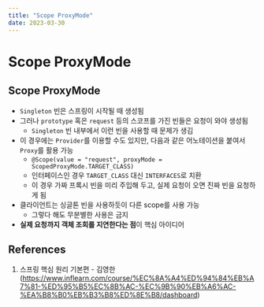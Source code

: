 ```yaml
---
title: "Scope ProxyMode"
date: 2023-03-30
---
```


# Scope ProxyMode

## Scope ProxyMode

- `Singleton` 빈은 스프링이 시작될 때 생성됨
- 그러나 `prototype` 혹은 `request` 등의 스코프를 가진 빈들은 요청이 와야 생성됨
  - `Singleton` 빈 내부에서 이런 빈을 사용할 때 문제가 생김
- 이 경우에는 `Provider`를 이용할 수도 있지만, 다음과 같은 어노테이션을 붙여서 `Proxy`를 활용 가능
  - `@Scope(value = "request", proxyMode = ScopedProxyMode.TARGET_CLASS)`
  - 인터페이스인 경우 `TARGET_CLASS` 대신 `INTERFACES`로 치환
  - 이 경우 가짜 프록시 빈을 미리 주입해 두고, 실제 요청이 오면 진짜 빈을 요청하게 됨
- 클라이언트는 싱글톤 빈을 사용하듯이 다른 scope를 사용 가능
  - 그렇다 해도 무분별한 사용은 금지
- **실제 요청까지 객체 조회를 지연한다는 점**이 핵심 아이디어

## References

1. 스프링 핵심 원리 기본편 - 김영한 (https://www.inflearn.com/course/%EC%8A%A4%ED%94%84%EB%A7%81-%ED%95%B5%EC%8B%AC-%EC%9B%90%EB%A6%AC-%EA%B8%B0%EB%B3%B8%ED%8E%B8/dashboard)
